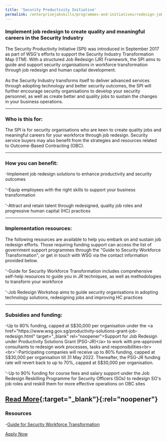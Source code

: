 ```yaml
---
title: 'Security Productivity Initiative'
permalink: /enterprisejobskills/programmes-and-initiatives/redesign-jobs/security-productivity-initiative/
---
```


### Implement job redesign to create quality and meaningful careers in the Security Industry

The Security Productivity Initiative (SPI) was introduced in September 2017 as part of WSG's efforts to support the Security Industry Transformation Map (ITM). With a structured Job Redesign (JR) Framework, the SPI aims to guide and support security organisations in workforce transformation through job redesign and human capital development.<br><br>As the Security Industry transforms itself to deliver advanced services through adopting technology and better security outcomes, the SPI will further encourage security organisations to develop your security personnel, as well as create better and quality jobs to sustain the changes in your business operations.

---

### Who is this for:

The SPI is for security organisations who are keen to create quality jobs and meaningful careers for your workforce through job redesign. Security service buyers may also benefit from the strategies and resources related to Outcome-Based Contracting (OBC).

---

### How you can benefit:

-Implement job redesign solutions to enhance productivity and security outcomes<br><br>'-Equip employees with the right skills to support your business transformation<br><br>'-Attract and retain talent through redesigned, quality job roles and progressive human capital (HC) practices

---

### Implementation resources:

The following resources are available to help you embark on and sustain job redesign efforts. Those requiring funding support can access the list of government support programmes through the "Guide to Security Workforce Transformation", or get in touch with WSG via the contact information provided below.<br><br>'-Guide for Security Workforce Transformation includes comprehensive self-help resources to guide you in JR techniques, as well as methodologies to transform your workforce<br><br>'-Job Redesign Workshop aims to guide security organisations in adopting technology solutions, redesigning jobs and improving HC practices

---

### Subsidies and funding:

-Up to 80% funding, capped at S$30,000 per organisation under the <a href="https://www.wsg.gov.sg/productivity-solutions-grant-job-redesign.html" target="_blank" rel="noopener">Support for Job Redesign under Productivity Solutions Grant (PSG-JR)</a> to work with pre-approved consultants to redesign work processes, tasks and responsibilities<br><br>'-Participating companies will receive up to 80% funding, capped at S$30,000 per organisation till 31 May 2022. Thereafter, the PSG-JR funding rate will revert back to up to 70%, capped at S$30,000 per organisation.<br><br>'-Up to 90% funding for course fees and salary support under the Job Redesign Reskilling Programme for Security Officers (SOs) to redesign SO's job roles and reskill them for more effective operations on OBC sites

[Read More](https://www.wsg.gov.sg/programmes-and-initiatives/security-productivity-initiative.html){:target="_blank"}{:rel="noopener"}
---

### Resources

-<a href="https://www.form.gov.sg/#!/5ba20e96ec6d40000f3bfd77" target="_blank" rel="noopener">Guide for Security Workforce Transformation</a>

<a class="btn" href="WSG_Biz_Service@wsg.gov.sg" target="_blank" rel="noopener">Apply Now</a>
<script src="/jquery/resize-tables.js"></script>
